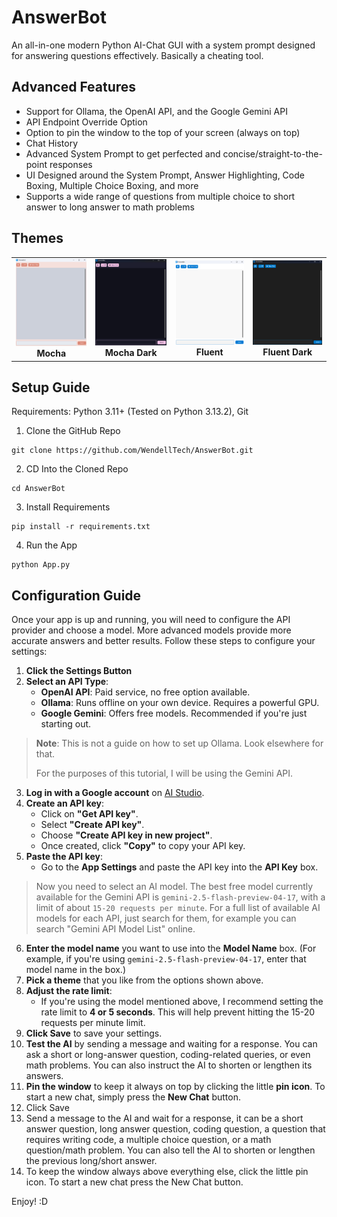 # AnswerBot
An all-in-one modern Python AI-Chat GUI with a system prompt designed for answering questions effectively. Basically a cheating tool.

## Advanced Features

- Support for Ollama, the OpenAI API, and the Google Gemini API
- API Endpoint Override Option
- Option to pin the window to the top of your screen (always on top)
- Chat History
- Advanced System Prompt to get perfected and concise/straight-to-the-point responses
- UI Designed around the System Prompt, Answer Highlighting, Code Boxing, Multiple Choice Boxing, and more
- Supports a wide range of questions from multiple choice to short answer to long answer to math problems

## Themes

<table>
  <tr>
    <td align="center">
      <img src="images/mocha.png" width="350"/><br/>
      <b>Mocha</b>
    </td>
    <td align="center">
      <img src="images/mocha_dark.png" width="350"/><br/>
      <b>Mocha Dark</b>
    </td>
    <td align="center">
      <img src="images/fluent.png" width="350"/><br/>
      <b>Fluent</b>
    </td>
    <td align="center">
      <img src="images/fluent_dark.png" width="350"/><br/>
      <b>Fluent Dark</b>
    </td>
  </tr>
</table>

## Setup Guide

Requirements: Python 3.11+ (Tested on Python 3.13.2), Git
1. Clone the GitHub Repo
```console
git clone https://github.com/WendellTech/AnswerBot.git
```

2. CD Into the Cloned Repo
```console
cd AnswerBot
```

3. Install Requirements
```console
pip install -r requirements.txt
```

4. Run the App
```console
python App.py
```

## Configuration Guide

Once your app is up and running, you will need to configure the API provider and choose a model. More advanced models provide more accurate answers and better results. Follow these steps to configure your settings:

1. **Click the Settings Button**
2. **Select an API Type**:
   - **OpenAI API**: Paid service, no free option available.
   - **Ollama**: Runs offline on your own device. Requires a powerful GPU.
   - **Google Gemini**: Offers free models. Recommended if you're just starting out.
   
> **Note**: This is not a guide on how to set up Ollama. Look elsewhere for that.
>
> For the purposes of this tutorial, I will be using the Gemini API.

3. **Log in with a Google account** on [AI Studio](https://aistudio.google.com/).
4. **Create an API key**:
   - Click on **"Get API key"**.
   - Select **"Create API key"**.
   - Choose **"Create API key in new project"**.
   - Once created, click **"Copy"** to copy your API key.
5. **Paste the API key**:
   - Go to the **App Settings** and paste the API key into the **API Key** box.
> Now you need to select an AI model. The best free model currently available for the Gemini API is `gemini-2.5-flash-preview-04-17`, with a limit of about `15-20 requests per minute`. For a full list of available AI models for each API, just search for them, for example you can search "Gemini API Model List" online.
6. **Enter the model name** you want to use into the **Model Name** box. (For example, if you're using `gemini-2.5-flash-preview-04-17`, enter that model name in the box.)
7. **Pick a theme** that you like from the options shown above.
8. **Adjust the rate limit**:
   - If you're using the model mentioned above, I recommend setting the rate limit to **4 or 5 seconds**. This will help prevent hitting the 15-20 requests per minute limit.
9. **Click Save** to save your settings.
10. **Test the AI** by sending a message and waiting for a response. You can ask a short or long-answer question, coding-related queries, or even math problems. You can also instruct the AI to shorten or lengthen its answers.
11. **Pin the window** to keep it always on top by clicking the little **pin icon**. To start a new chat, simply press the **New Chat** button.
12. Click Save
13. Send a message to the AI and wait for a response, it can be a short answer question, long answer question, coding question, a question that requires writing code, a multiple choice question, or a math question/math problem. You can also tell the AI to shorten or lengthen the previous long/short answer.
14. To keep the window always above everything else, click the little pin icon. To start a new chat press the New Chat button.

Enjoy! :D

